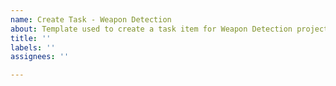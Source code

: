 ```yaml
---
name: Create Task - Weapon Detection
about: Template used to create a task item for Weapon Detection project.
title: ''
labels: ''
assignees: ''

---
```



